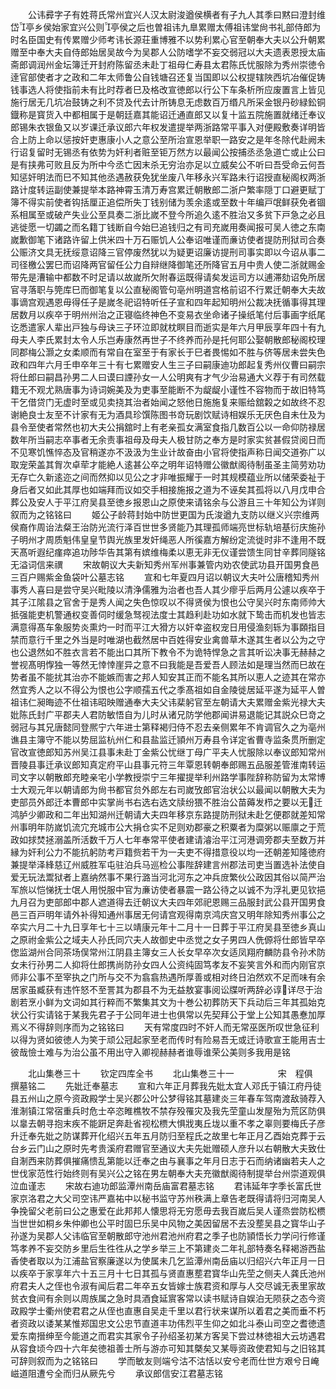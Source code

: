 <!-- { "loadSidebar": true } -->
　　公讳彛字子有姓蒋氏常州宜兴人汉太尉浚遒侯横者有子九人其季曰黙曰澄封维岱亭乡侯始家宜兴公则亭侯之后也曽祖讳九臯累赠太傅祖讳堂尙书礼部侍郎为时名臣国史有传累赠少师考讳长源荘重博雅不以势利累心官至朝奉大夫以公升朝累赠至中奉大夫自侍郎始居吴故今为吴郡人公防嗜学不妄交弱冠以大夫遗表恩授太庙斋郎调润州金坛簿迁开封府陈留丞未赴丁祖母仁寿县太君陈氏忧服除为秀州崇徳令逹官部使者才之政和二年太师鲁公自钱塘召还复当国即以公权提辖陜西坑冶催促铸钱事选人将使指前未有比时荐者巳及格改宣徳郎以行公下车条析所应废置言上皆见施行居无几坑冶鼓铸之利不贷及代去计所铸息无虑数百万缗凡所采金银丹砂緑鈆铜鐡称是寳货入中都相属于是朝廷嘉其能诏迁通直郎又以复十监五院施置就绪迁奉议郎锡朱衣银鱼又以岁课迁承议郎六年权发遣提举两浙路常平事入对便殿敷奏详明皆合上防上命以惩按奸吏惠康小人之意公至所治宣恩举职一路安之是年冬除代赴阙未行诏复留时无锡丞有依势为奸利者赃至钜万然方以最闻公按捕丞丞急道亡或止公曰是有挟弗可败且反为所中今丞亡因末杀无穷治亦足以立威矣公不听曰吾受命云何吾知惩奸明法而巳不知其他丞遇赦获免犹坐废八年移永兴军路未行诏授直秘阁权两浙路计度转运副使兼提举本路神霄玉清万寿宫累迁朝散郎二浙户繁率隠丁口避更赋丁簿不得实前使者钩括厘正追偿所失丁钱别储为羡余逺或至数十年编戸氓鲜获免者锢系相属至或破产失业公至具奏二浙比嵗不登今所追久逺不胜治又多贫下戸急之必且逃徙愿一切蠲之而名籍丁钱断自今始巳追钱归之有司充嵗用奏闻报可吴人徳之东南嵗歉御笔下诸路许留上供米四十万石赈饥人公奉诏唯谨而亷访使者提防刑狱司合奏公赈济文具无抚绥意诏降三官停废然犹以为疑更诏廉访提刑司事实即以今诏从事二司径檄公罢巳而诏降两官留任公力自辩继降御笔还所降官五月中贵人使二浙就赐金带先是漕输中都数不时足请以故嵗所欠附春运既得请矣发运司方以逋滞劾诏免所居官寻落职与筦库巳而御笔复以公直秘阁管句亳州明道宫格前诏不行累迁朝奉大夫故事谪宫观遇恩毋得任子是嵗冬祀诏特听任子宣和四年起知明州公裁决抚循事得其理居数月以疾卒于明州州治之正寝临终神色不变易衣坐命诸子操纸笔付后事画字纸尾讫悉遣家人辈出戸独与母诀三子环泣即就枕瞑目而逝实是年六月甲辰享年四十有九母夫人李氏累封太令人乐岂寿康然再世子不终养而孙是托何耶公娶朝散郎秘阁校理同郡梅公灏之女柔顺而有常自在室至于有家长于巳者畏惕如不胜与侪等居未尝失色政和四年六月壬申卒年三十有七累赠安人生三子曰嗣康迪功郎起复秀州仪曹曰嗣宗将仕郎曰嗣昌孙男二人曰谟曰諲孙女一人公明爽有才气少治易通大义荐于有司然载籍无不观尤熟唐事为诗词婉美及为吏事至能断不为龊龊小谨性不容物而于故旧特笃干乞借贷门无虚时至或见卖挠其治者始闻之怒他日施施复来赈给舘糓之如故终不忍谢絶良士友至不计家有无为酒具珍馔陈图书竒玩剧饮赋诗相娱乐无厌色自未仕及为县令至使者常然也初大夫公捐舘时上有老亲孤女满室食指几数百公以一命仰防禄居数年所当嗣志卒事者无余责事祖母及母夫人极甘防之奉方是时家实贫甚假贷阅日而不见寒饥憔悴态及官稍遂亦不汲汲为生业计故奋由小官将使指声称日闻交道弥广以取宠荣盖其胷次卓荦才能絶人逺甚公卒之明年诏特赠公徽猷阁待制虽圣主简劳劝功无存亡久新逺迩之间而然抑以见公之才非唯振耀于一时其规模蕴业所以储荣委祉于身后者又如此其厚也如端拜而议如交手相接施报之道为不诬矣其孤将以八月戊申合葬公及安人于平江府吴县至徳乡报恩山之原使来请铭余与公游且三十年知公为详则叙而为之铭铭曰
　　姬公子龄蒋封始中防世更国为氏浚遒九支防以继义兴宗维两侯裔作周诒法粲王治防光流行泽百世世多贤能乃其理孤师端亮世标轨培基衍庆施孙子明州才周质魁伟皇皇节舆光族里发奸绳恶人所徯嘉方解纷定流徙时非不逢用不既天髙听遐纪瘽瘁追功陟华告其第有嫔维梅柔以恵无非无仪谨尝馈生同甘辛葬同隧铭无溢词信来禩
　　宋故朝议大夫新知秀州军州事兼管内劝农使武功县开国男食邑三百户赐紫金鱼袋叶公墓志铭
　　宣和七年夏四月诏以朝议大夫叶公唐稽知秀州事秀人喜曰是尝守吴兴毗陵以清浄儒雅为治者也吾人其少瘳乎后两月公遽以疾卒于其子江隂县之官舍于是秀人闻之失色惊叹以不得贤侯为恨也公守吴兴时东南师帅大抵强能吏机警通权变善伺时缓急驽视法度士其趋利赴功如水就下鸷击而机发也皆志满意得髙车象服势炎熏灼一时而平江大猾方以奸幸盗权宠日用侵渔刻轹为事頥指目禁而意行千里之外当是时唯湖也截然居中百姓得安业禽兽草木遂其生者以公为之守也公退然如不胜衣言若不能出口其所下教令不为诡特悍急之言其听讼决事无赫赫之誉视髙明惸独一等然无悻悻崖异之意不曰我能是吾爱吾人顾法如是理当然而巳故在势者虽不能扰其治亦不能嫉而害之邦人知安其正而不能名其所以恵人之迹其在常亦然宜秀人之以不得公为恨也公字顺孺五代之季髙祖如自金陵徙居延平遂为延平人曽祖讳仁昶晦迹不仕祖讳昭映赠通奉大夫父讳棐躬官至左朝请大夫累赠金紫光禄大夫妣陈氏封广平郡夫人君防敏悟自为儿时从诸兄防学他郡闻讲易退能记其説众巳竒之弱冠与其兄唐懿同登熈宁六年进士第释褐归侍不忍去亲侧累年不肯调官久之为亳州谯县主簿守不能以势屈监杭州仁和县盐监迁頴州万寿县令详定省曹寺监条贯所删定官改宣徳郎知苏州吴江县事未赴丁金紫公忧继丁母广平夫人忧服除以奉议郎知常州晋陵县事迁承议郎知真定府平山县事元符三年覃恩转朝奉郎赐五品服差管淮南转运司文字以朝散郎充睦亲宅小学教授崇宁三年擢提举利州路学事陛辞称防留为太常博士大观元年以朝请郎为尙书都官贠外郎左右司嵗攷郎官治状公以最闻以朝散大夫为吏部员外郎迁本曹郎中实掌尚书右选右选文牍纷猥不胜治公苗薅发栉之要以无迁鸿胪少卿政和二年出知湖州迁朝请大夫四年移京东路提防刑狱未赴乞便郡就差知常州事明年防嵗饥流宂充城市公大捐仓实不足则劝郡豪之积粟者为糜粥以赈廪之于荒政如捄焚拯溺盖所活数千万人七年奉常平使者建请濬治平江河港调旁郡夫至数万并縁为奸利公力不能抗躬防考戸籍赀若干为一夫吏不得措意役以均一还朝差知隆徳府兼提举泽綘慈辽州威胜军屯驻泊兵马巡检公事陛辞建言州郡法司吏当置选补法使自爱无玩法鬻狱者上嘉纳然事不果行潞当河北河东之冲兵庻繁伙公政因其俗以简严治军旅以恺悌抚士氓人用悦服中官为亷访使者暴震一路公待之以诚不为浮礼更见钦挹九月召为吏部郎中郡人遮道得去迁朝议大夫四年郊祀恩赐三品服封武公县开国男食邑三百戸明年请外补得知通州事居无何请宫观得南京鸿庆宫又明年除知秀州事公之卒实六月二十九日享年七十三以靖康元年十二月十一日葬于平江府吴县至徳乡真山之原祔金紫公之域夫人孙氏同穴夫人故御史中丞觉之女子男四人侁傆将仕郎皆早卒偬监湖州合同茶场俣常州江阴县主簿女三人长女早卒次女适凤翔府麟防县令孙术防女未行孙男二人抑将仕郎携尚防孙女四人公资纯固笃孝友不妄笑言外和而内刚官京师非公事不至宰执之门所与交不为翕翕热遇所厚善或相对终日泊然欢不足而味有余居家虽臧获有违忤怒不至詈其为郡县不为无益敖宴事阅讼牒听两辞必谆详尽于治剧若烹小鲜为文词如其行粹而不繁集其文为十巻公初葬防天下兵动后三年其孤始克状公行实请铭于某我先君子于公同年进士也俱常以先契拜公于堂上公知其愚惷加厚焉义不得辞则序而为之铭铭曰
　　天有常度四时不奸人而无常巫医所叹世急征利以得为贤如彼徳人为笑于顽公冠起家至老而传时有险易吾无或迁诗歌宣王能用吉士彼哉憸士难与为治公虽不用出守入卿视赫赫者谁辱谁荣公美则多我用是铭












　　北山集巻三十
　　钦定四库全书
　　北山集巻三十一　　　　　宋　程俱　撰墓铭二
　　先妣迁奉墓志
　　宣和六年正月葬我先妣太宜人邓氏于镇江府丹徒县五州山之原今资政殿学士吴兴郡公叶公梦得铭其墓建炎三年春车驾南渡敌骑荐入淮淛镇江常宿重兵时危士卒恣睢樵牧不禁存殁罹灾及我先茔童山发屋殆为荒区防俱以辠去朝寻抱末疾不能趼足奔赴省视松槚大惧戕夷丘垅以重不孝之辜则要梅氏子彦升迁奉先妣之防谋葬开化绍兴五年五月防归至程氏之故里七年正月乙酉始克葬于云台乡云门山之原时先考贵溪府君赠官至通议大夫先妣赠硕人彦升以右朝散大夫致仕自淛西来防葬俱摧痛愦乱第能以迁奉之由与襄事之年月日志于石而纳诸幽若夫人之世伐家范性行始终则有吴兴公之铭在男左朝奉大夫充徽猷阁待制提举台州崇道观俱泣血谨志
　　宋故右迪功郎监潭州南岳庙富君墓志铭
　　君讳延年字季长富氏世家京洛君之大父司空讳严嘉祐中以秘书监守苏州秩满上章告老既得请将归河南吴人争挽留父老前曰公之惠爱在此邦邦人懐思将无穷愿毋去我百嵗后吴人谨烝尝防松槚当世世如桐乡朱仲卿也公平时固巳乐吴中风物之美因留居不去没塟吴县之寳华山子孙遂为吴郡人父讳临官至朝散郎守池州君池州府君之季子也防頴悟长力学问行修谨笃孝养不妄交防乡里后生徃徃从之学乡举三上不第建炎二年礼部特奏名释褐游西盐香使者取以为江浦盐官察廉遂以为使属未几乞监潭州南岳庙以归绍兴六年正月一日以疾卒于家享年六十五三月十七日其孤与贤直惠塟君寳华山先茔之侧夫人龚氏池州府君夫人之侄也令淑有闻后君二年卒五女皆嫁士族君资和厚与人交尽诚无表里家故贫衣食间有余则以周族属之急时具酒食延賔客常以读书赋诗自娱泊无陨获之态今资政殿学士衢州使君君之从侄也直惠自吴走千里以君行状来谋所以着君之美而垂不朽者资政以诿某某惟郑国忠文公忠节直道丰功伟烈平生仰之如北斗泰山司空之耆徳遗爱东南搢绅至今能道之而君实其家令子孙绍圣初某方客吴下尝过林徳祖大云坊遇君从容食顷今四十六年矣徳祖善士所与游亦可知其槩矣又某辱资政使君知与之旧铭其可辞则叙而为之铭铭曰
　　学而敏友则端兮沽不沽恬以安兮老而仕世方艰兮日崦嵫道阻遭兮全而归从厥先兮
　　承议郎信安江君墓志铭
